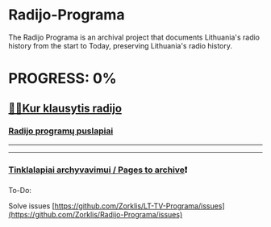 # Radijo-Programa
The Radijo Programa is an archival project that documents Lithuania's radio history from the start to Today, preserving Lithuania's radio history.

# PROGRESS: 0%
[🎵👀Kur klausytis radijo](https://github.com/Zorklis/LT-TV-Programa/blob/TV-Programos/Templates%20/%20Informacija/Kur%20%C5%BEi%C5%ABr%C4%97ti%20televizija/Televizija.csv)
---
### [Radijo programų puslapiai](-)
---
---
### [Tinklalapiai archyvavimui / Pages to archive](-)❗

To-Do:

Solve issues [https://github.com/Zorklis/LT-TV-Programa/issues](https://github.com/Zorklis/Radijo-Programa/issues)
